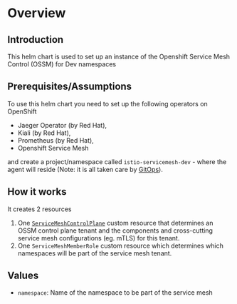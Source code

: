 # Overview

## Introduction
This helm chart is used to set up an instance of the Openshift Service Mesh Control (OSSM) for Dev namespaces

## Prerequisites/Assumptions
To use this helm chart you need to set up the following operators on OpenShift 
* Jaeger Operator (by Red Hat), 
* Kiali (by Red Hat), 
* Prometheus (by Red Hat), 
* Openshift Service Mesh 

and create a project/namespace called `istio-servicemesh-dev` - where the agent will reside (Note: it is all taken care by [GitOps](https://github.com/justindav1s/residency-gitops/blob/bd05ff4b7ae020fa53431a3c5d09e8920d0f0f28/tooling/values-tooling.yaml#L153)).


## How it works
It creates 2 resources
1. One [`ServiceMeshControlPlane`](https://github.com/maistra/api/blob/maistra-2.1/docs/crd/maistra.io_ServiceMeshControlPlane_v2.adoc) custom resource that determines an OSSM control plane tenant and the components and cross-cutting service mesh configurations (eg. mTLS) for this tenant.
2. One `ServiceMeshMemberRole` custom resource which determines which namespaces will be part of the service mesh tenant.

## Values
- `namespace`: Name of the namespace to be part of the service mesh

